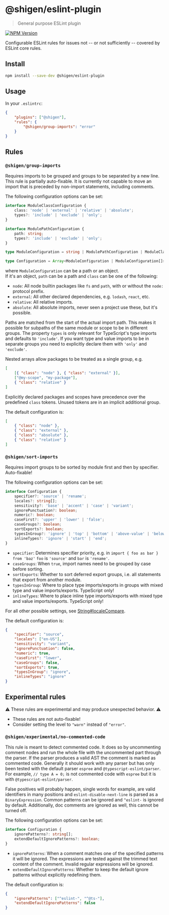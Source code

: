 # @shigen/eslint-plugin

> General purpose ESLint plugin

[![NPM Version][npm-image]][npm-url]

Configurable ESLint rules for issues not -- or not sufficiently -- covered by ESLint core rules.

## Install

```sh
npm install --save-dev @shigen/eslint-plugin
```

[npm-image]: https://img.shields.io/npm/v/@shigen/eslint-plugin.svg
[npm-url]: https://npmjs.org/package/@shigen/eslint-plugin

## Usage

In your `.eslintrc`:

```json
{
	"plugins": ["@shigen"],
	"rules": {
		"@shigen/group-imports": "error"
	}
}
```

## Rules

### `@shigen/group-imports`

Requires imports to be grouped and groups to be separated by a new line. This rule is partially auto-fixable.
It is currently not capable to move an import that is preceded by non-import statements, including comments.

The following configuration options can be set:

```ts
interface ModuleClassConfiguration {
	class: 'node' | 'external' | 'relative' | 'absolute';
	types?: 'include' | 'exclude' | 'only';
}

interface ModulePathConfiguration {
	path: string;
	types?: 'include' | 'exclude' | 'only';
}

type ModuleConfiguration = string | ModulePathConfiguration | ModuleClassConfiguration;

type Configuration = Array<ModuleConfiguration | ModuleConfiguration[]>;
```

where `ModuleConfiguration` can be a path or an object.  
If it's an object, `path` can be a path and `class` can be one of the following:

- `node`: All node builtin packages like `fs` and `path`, with or without the `node:` protocol prefix.
- `external`: All other declared dependencies, e.g. `lodash`, `react`, etc.
- `relative`: All relative imports.
- `absolute`: All absolute imports, never seen a project use these, but it's possible.

Paths are matched from the start of the actual import path. This makes it possible for subpaths of the same module or scope to be in different groups.
The property `types` is only relevant for TypeScript's type imports and defaults to `'include'`.
If you want type and value imports to be in separate groups you need to explicitly declare them with `'only'` and `'exclude'`.

Nested arrays allow packages to be treated as a single group, e.g.

<!-- prettier-ignore -->
```json
[
	[{ "class": "node" }, { "class": "external" }],
	["@my-scope", "my-package"],
	{ "class": "relative" }
]
```

Explicitly declared packages and scopes have precedence over the predefined `class` tokens. Unused tokens are in an implicit additional group.

The default configuration is:

<!-- prettier-ignore -->
```json
[
	{ "class": "node" },
	{ "class": "external" },
	{ "class": "absolute" },
	{ "class": "relative" }
]
```

### `@shigen/sort-imports`

Requires import groups to be sorted by module first and then by specifier. Auto-fixable!

The following configuration options can be set:

```ts
interface Configuration {
	specifier?: 'source' | 'rename';
	locales?: string[];
	sensitivity?: 'base' | 'accent' | 'case' | 'variant';
	ignorePunctuation?: boolean;
	numeric?: boolean;
	caseFirst?: 'upper' | 'lower' | 'false';
	caseGroups?: boolean;
	sortExports?: boolean;
	typesInGroup?: 'ignore' | 'top' | 'bottom' | 'above-value' | 'below-value';
	inlineTypes?: 'ignore' | 'start' | 'end';
}
```

- `specifier`: Determines specifier priority, e.g. in `import { foo as bar } from 'baz'` `foo` is `'source'` and `bar` is `'rename'`.
- `caseGroups`: When `true`, import names need to be grouped by case before sorting.
- `sortExports`: Whether to sort deferred export groups, i.e. all statements that export from another module.
- `typesInGroup`: Where to place type imports/exports in groups with mixed type and value imports/exports. TypeScript only!
- `inlineTypes`: Where to place inline type imports/exports with mixed type and value imports/exports. TypeScript only!

For all other possible settings, see [String#localeCompare](https://developer.mozilla.org/en-US/docs/Web/JavaScript/Reference/Global_Objects/String/localeCompare).

The default configuration is:

```json
{
	"specifier": "source",
	"locales": ["en-US"],
	"sensitivity": "variant",
	"ignorePunctuation": false,
	"numeric": true,
	"caseFirst": "lower",
	"caseGroups": false,
	"sortExports": true,
	"typesInGroup": "ignore",
	"inlineTypes": "ignore"
}
```

## Experimental rules

:warning: These rules are experimental and may produce unexpected behavior. :warning:

- These rules are not auto-fixable!
- Consider setting the level to `"warn"` instead of `"error"`.

### `@shigen/experimental/no-commented-code`

This rule is meant to detect commented code. It does so by uncommenting comment nodes and run the whole file with the uncommented part through the parser. If the parser produces a valid AST the comment is marked as commented code. Generally it should work with any parser but has only been tested with the default parser `espree` and `@typescript-eslint/parser`. For example, `// type A = 0;` is not commented code with `espree` but it is with `@typescript-eslint/parser`.

False positives will probably happen, single words for example, are valid identifiers in many positions and `eslint-disable-next-line` is parsed as a `BinaryExpression`. Common patterns can be ignored and `^eslint-` is ignored by default. Additionally, doc comments are ignored as well, this cannot be turned off.

The following configuration options can be set:

```ts
interface Configuration {
	ignorePatterns?: string[];
	extendDefaultIgnorePatterns?: boolean;
}
```

- `ignorePatterns`: When a comment matches one of the specified patterns it will be ignored. The expressions are tested against the trimmed text content of the comment. Invalid regular expressions will be ignored.
- `extendDefaultIgnorePatterns`: Whether to keep the default ignore patterns without explicitly redefining them.

The default configuration is:

```json
{
	"ignorePatterns": ["^eslint-", "^@ts-"],
	"extendDefaultIgnorePatterns": false
}
```
